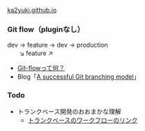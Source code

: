 [ka2yuki.github.io](https:://ka2yuki.github.io)

### Git flow（pluginなし）
dev -> feature -> dev -> production  
　　↘  feature ↗  
- [Git-flowって何？](https://qiita.com/KosukeSone/items/514dd24828b485c69a05#git-flow%E3%82%A4%E3%83%A1%E3%83%BC%E3%82%B8%E3%81%A8%E5%90%84%E3%83%96%E3%83%A9%E3%83%B3%E3%83%81%E3%81%AE%E5%BD%B9%E5%89%B2)
- Blog「[A successful Git branching model](https://www.google.com/search?q=A+successful+Git+branching+model&rlz=1C1TKQJ_jaJP1051JP1051&oq=A+successful+Git+branching+model&gs_lcrp=EgZjaHJvbWUqDggAEEUYJxg7GIAEGIoFMg4IABBFGCcYOxiABBiKBTIGCAEQABgeMgYIAhAAGB4yBggDEAAYHjIGCAQQABgeMgYIBRBFGEAyBggGEEUYPKgCALACAA&sourceid=chrome&ie=UTF-8)」

### Todo
- トランクベース開発のおおまかな理解
  - [トランクベースのワークフローのリンク](https://www.atlassian.com/ja/git/tutorials/comparing-workflows/gitflow-workflow)
